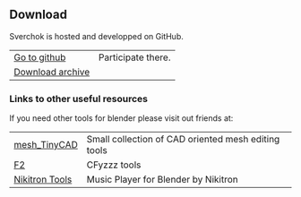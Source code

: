 ## Download

Sverchok is hosted and developped on GitHub.

<table class="sv_table">
  <tr>
    <td class="sv_table-elem">
        <a href="https://github.com/nortikin/sverchok/">
            Go to github</a></td>
    <td class="sv_table-elem">Participate there.</td>
  </tr>
  <tr>
    <td class="sv_table-elem">
        <a href="https://github.com/nortikin/sverchok/archive/master.zip">
            Download archive</a></td>
    <td class="sv_table-elem"></td>
  </tr>
</table>

### Links to other useful resources

If you need other tools for blender please visit out friends at: 

<table class="sv_table">
  <tr>
    <td class="sv_table-elem">
        <a href="https://github.com/zeffii/Blender_CAD_utils">mesh_TinyCAD</a>
    </td>
    <td class="sv_table-elem">
        Small collection of CAD oriented mesh editing tools
    </td>
  </tr>

  <tr>
    <td class="sv_table-elem">
        <a href="https://github.com/Cfyzzz">F2</a></td>
    <td class="sv_table-elem">
        CFyzzz tools
    </td>
  </tr>

  <tr>
    <td class="sv_table-elem">
        <a href="https://github.com/nortikin">Nikitron Tools</a></td>
    <td class="sv_table-elem">
        Music Player for Blender by Nikitron
    </td>
  </tr>

</table>


